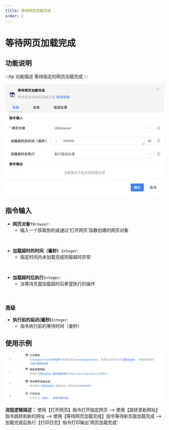```yaml
---
title: 等待网页加载完成
order: 2
---
```


# 等待网页加载完成

## 功能说明

:::tip 功能描述
等待指定的网页加载完成
:::

![等待网页加载完成](../../../assets/等待网页加载完成_command.png)

## 指令输入

- **网页对象**`TBrowser`: 
    - 输入一个获取到的或通过'打开网页'函数创建的网页对象

<br>

- **加载超时的时间（毫秒）**`Integer`: 
    - 指定时间内未加载完成则报超时异常

<br>

- **加载超时后执行**`Integer`: 
    - 当等待页面加载超时后希望执行的操作

<br>

### 高级

- **执行前的延迟(毫秒)**`Integer`: 
    - 指令执行前的等待时间（毫秒）

## 使用示例

![等待网页加载完成](../../../assets/等待网页加载完成_demo.png)

**流程逻辑描述：** 使用【打开网页】指令打开指定网页 --> 使用【跳转至新网址】指令跳转到新的网址 --> 使用【等待网页加载完成】指令等待新页面加载完成 --> 加载完成后执行【打印日志】指令打印输出'网页加载完成'